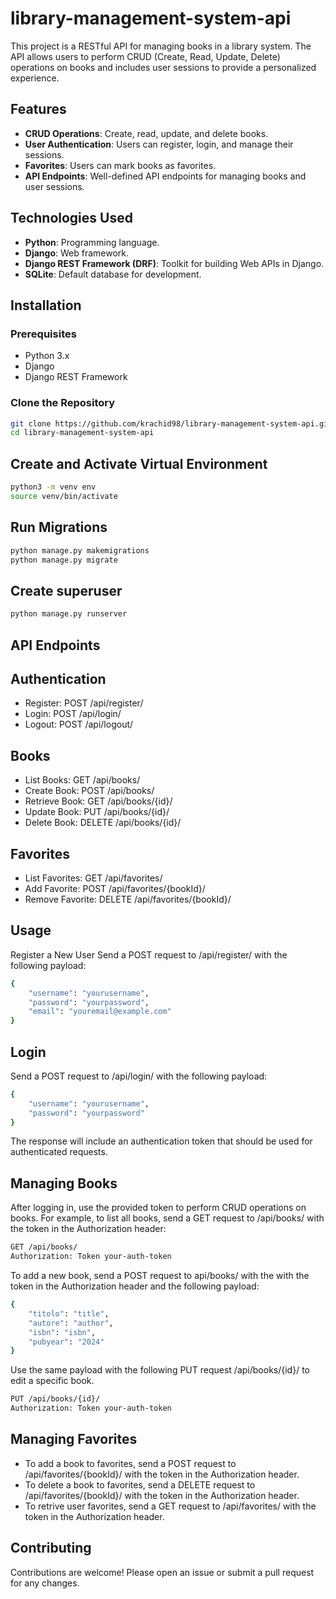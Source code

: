# library-management-system-api
This project is a RESTful API for managing books in a library system. The API allows users to perform CRUD (Create, Read, Update, Delete) operations on books and includes user sessions to provide a personalized experience.

## Features

- **CRUD Operations**: Create, read, update, and delete books.
- **User Authentication**: Users can register, login, and manage their sessions.
- **Favorites**: Users can mark books as favorites.
- **API Endpoints**: Well-defined API endpoints for managing books and user sessions.

## Technologies Used

- **Python**: Programming language.
- **Django**: Web framework.
- **Django REST Framework (DRF)**: Toolkit for building Web APIs in Django.
- **SQLite**: Default database for development.

## Installation

### Prerequisites

- Python 3.x
- Django
- Django REST Framework

### Clone the Repository

```bash
git clone https://github.com/krachid98/library-management-system-api.git
cd library-management-system-api
```

## Create and Activate Virtual Environment
```bash
python3 -m venv env
source venv/bin/activate
```

## Run Migrations
```bash
python manage.py makemigrations
python manage.py migrate
```

## Create superuser
```bash
python manage.py runserver
```

## API Endpoints
## Authentication
- Register: POST /api/register/
- Login: POST /api/login/
- Logout: POST /api/logout/

## Books
- List Books: GET /api/books/
- Create Book: POST /api/books/
- Retrieve Book: GET /api/books/{id}/
- Update Book: PUT /api/books/{id}/
- Delete Book: DELETE /api/books/{id}/

## Favorites
- List Favorites: GET /api/favorites/
- Add Favorite: POST /api/favorites/{bookId}/
- Remove Favorite: DELETE /api/favorites/{bookId}/

## Usage
Register a New User
Send a POST request to /api/register/ with the following payload:

```bash
{
    "username": "yourusername",
    "password": "yourpassword",
    "email": "youremail@example.com"
}
```

## Login
Send a POST request to /api/login/ with the following payload:

```bash
{
    "username": "yourusername",
    "password": "yourpassword"
}
```

The response will include an authentication token that should be used for authenticated requests.

## Managing Books
After logging in, use the provided token to perform CRUD operations on books. 
For example, to list all books, send a GET request to /api/books/ with the token in the Authorization header:

```bash
GET /api/books/
Authorization: Token your-auth-token
```

To add a new book, send a POST request to api/books/ with the with the token in the Authorization header and the following payload:

```bash
{
    "titolo": "title",
    "autore": "author",
    "isbn": "isbn",
    "pubyear": "2024"
}
```

Use the same payload with the following PUT request /api/books/{id}/ to edit a specific book.

```bash
PUT /api/books/{id}/
Authorization: Token your-auth-token
```

## Managing Favorites
- To add a book to favorites, send a POST request to /api/favorites/{bookId}/ with the token in the Authorization header.
- To delete a book to favorites, send a DELETE request to /api/favorites/{bookId}/ with the token in the Authorization header.
- To retrive user favorites, send a GET request to /api/favorites/ with the token in the Authorization header.

## Contributing
Contributions are welcome! Please open an issue or submit a pull request for any changes.
